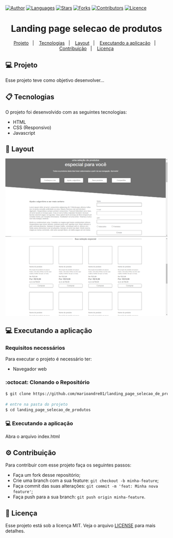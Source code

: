 [![Author](https://img.shields.io/badge/author-marioandre01-3771a1?style=flat-square)](https://github.com/marioandre01)
[![Languages](https://img.shields.io/github/languages/count/marioandre01/landing_page_selecao_de_produtos?color=%233771a1&style=flat-square)](#)
[![Stars](https://img.shields.io/github/stars/marioandre01/landing_page_selecao_de_produtos?color=3771a1&style=flat-square)](https://github.com/marioandre01/landing_page_selecao_de_produtos/stargazers)
[![Forks](https://img.shields.io/github/forks/marioandre01/landing_page_selecao_de_produtos?color=%233771a1&style=flat-square)](https://github.com/marioandre01/landing_page_selecao_de_produtos/network/members)
[![Contributors](https://img.shields.io/github/contributors/marioandre01/landing_page_selecao_de_produtos?color=3771a1&style=flat-square)](https://github.com/marioandre01/landing_page_selecao_de_produtos/graphs/contributors)
[![Licence](https://img.shields.io/github/license/marioandre01/landing_page_selecao_de_produtos?color=%233771a1&style=flat-square)](https://github.com/marioandre01/landing_page_selecao_de_produtos/blob/master/LICENCE.md)


<h1 align="center">
    Landing page selecao de produtos
</h1>

<p align="center"> 
  <a href="#-projeto">Projeto</a>&nbsp;&nbsp;&nbsp;|&nbsp;&nbsp;&nbsp;
  <a href="#-tecnologias">Tecnologias</a>&nbsp;&nbsp;&nbsp;|&nbsp;&nbsp;&nbsp;
  <a href="#-layout">Layout</a>&nbsp;&nbsp;&nbsp;|&nbsp;&nbsp;&nbsp;
  <a href="#-executando-a-aplicação">Executando a aplicação</a>&nbsp;&nbsp;&nbsp;|&nbsp;&nbsp;&nbsp;
  <a href="#gear-contribuição">Contribuição</a>&nbsp;&nbsp;&nbsp;|&nbsp;&nbsp;&nbsp;
  <a href="#memo-licença">Licença</a>
</p>

## 💻 Projeto

Esse projeto teve como objetivo desenvolver...

## 📋 Tecnologias

O projeto foi desenvolvido com as seguintes tecnologias:

- HTML
- CSS (Responsivo)
- Javascript


## 🎨 Layout

<p align="center">
  <img alt="interface_netflix_clone" title="interface_netflix_clone" src="img/landing_page_sel_produtos_p1.png" width="800px">
  <img alt="interface_netflix_clone" title="interface_netflix_clone" src="img/landing_page_sel_produtos_p2.png" width="800px">
</p>

## 💻 Executando a aplicação

### Requisitos necessários

Para executar o projeto é necessário ter:
- Navegador web

### :octocat: Clonando o Repositório

```bash
$ git clone https://github.com/marioandre01/landing_page_selecao_de_produtos.git

# entre na pasta do projeto
$ cd landing_page_selecao_de_produtos
```
### 💻 Executando a aplicação

Abra o arquivo index.html

## :gear: Contribuição

Para contribuir com esse projeto faça os seguintes passos:

- Faça um fork desse repositório;
- Crie uma branch com a sua feature: `git checkout -b minha-feature`;
- Faça commit das suas alterações: `git commit -m 'feat: Minha nova feature'`;
- Faça push para a sua branch: `git push origin minha-feature`.

## :memo: Licença

Esse projeto está sob a licença MIT. Veja o arquivo [LICENSE](./LICENSE.md) para mais detalhes.



